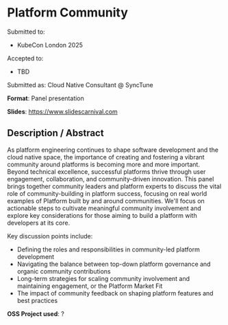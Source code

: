 # Platform Community

Submitted to:
- KubeCon London 2025

Accepted to: 
- TBD

Submitted as: Cloud Native Consultant @ SyncTune

**Format**: Panel presentation

**Slides**: https://www.slidescarnival.com

## Description / Abstract

As platform engineering continues to shape software development and the cloud native space, the importance of creating and fostering a vibrant community around platforms is becoming more and more important. 
Beyond technical excellence, successful platforms thrive through user engagement, collaboration, and community-driven innovation. 
This panel brings together community leaders and platform experts to discuss the vital role of community-building in platform success, focusing on real world examples of Platform built by and around communities. We'll focus on actionable steps to cultivate meaningful community involvement and explore key considerations for those aiming to build a platform with developers at its core.

Key discussion points include:

- Defining the roles and responsibilities in community-led platform development
- Navigating the balance between top-down platform governance and organic community contributions
- Long-term strategies for scaling community involvement and maintaining engagement, or the Platform Market Fit
- The impact of community feedback on shaping platform features and best practices

**OSS Project used**: ?


